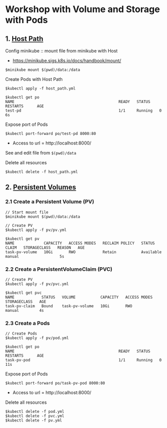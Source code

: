 # Workshop with Volume and Storage with Pods

## 1. [Host Path](https://kubernetes.io/docs/concepts/storage/volumes/#hostpath)
Config minikube :: mount file from minikube with Host
* https://minikube.sigs.k8s.io/docs/handbook/mount/
```
$minikube mount $(pwd)/data:/data
```

Create Pods with Host Path
```
$kubectl apply -f host_path.yml

$kubectl get po
NAME                                              READY   STATUS    RESTARTS      AGE
test-pd                                           1/1     Running   0             6s
```

Expose port of Pods
```
$kubectl port-forward po/test-pd 8000:80
```
* Access to url = http://localhost:8000/

See and edit file from `$(pwd)/data`


Delete all resources
```
$kubectl delete -f host_path.yml
```

## 2. [Persistent Volumes](https://kubernetes.io/docs/concepts/storage/persistent-volumes/)

### 2.1 Create a Persistent Volume (PV)

```
// Start mount file
$minikube mount $(pwd)/data:/data

// Create PV
$kubectl apply -f pv/pv.yml

$kubectl get pv
NAME             CAPACITY   ACCESS MODES   RECLAIM POLICY   STATUS      CLAIM   STORAGECLASS   REASON   AGE
task-pv-volume   10Gi       RWO            Retain           Available           manual                  5s
```

### 2.2 Create a PersistentVolumeClaim (PVC)

```
// Create PV
$kubectl apply -f pv/pvc.yml

$kubectl get pvc
NAME            STATUS   VOLUME           CAPACITY   ACCESS MODES   STORAGECLASS   AGE
task-pv-claim   Bound    task-pv-volume   10Gi       RWO            manual         4s
```

### 2.3 Create a Pods

```
// Create Pods
$kubectl apply -f pv/pod.yml

$kubectl get po
NAME                                              READY   STATUS    RESTARTS      AGE
task-pv-pod                                       1/1     Running   0             11s
```

Expose port of Pods
```
$kubectl port-forward po/task-pv-pod 8000:80
```
* Access to url = http://localhost:8000/

Delete all resources
```
$kubectl delete -f pod.yml
$kubectl delete -f pvc.yml
$kubectl delete -f pv.yml
```